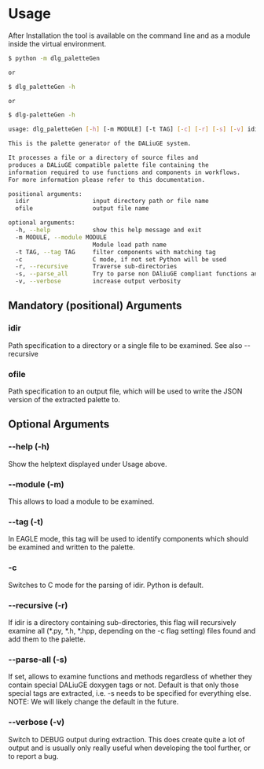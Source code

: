# Usage
After Installation the tool is available on the command line and as a module inside the virtual environment.
```bash
$ python -m dlg_paletteGen

or

$ dlg_paletteGen -h

or

$ dlg-paletteGen -h

usage: dlg_paletteGen [-h] [-m MODULE] [-t TAG] [-c] [-r] [-s] [-v] idir ofile

This is the palette generator of the DALiuGE system.

It processes a file or a directory of source files and
produces a DALiuGE compatible palette file containing the
information required to use functions and components in workflows.
For more information please refer to this documentation.

positional arguments:
  idir                  input directory path or file name
  ofile                 output file name

optional arguments:
  -h, --help            show this help message and exit
  -m MODULE, --module MODULE
                        Module load path name
  -t TAG, --tag TAG     filter components with matching tag
  -c                    C mode, if not set Python will be used
  -r, --recursive       Traverse sub-directories
  -s, --parse_all       Try to parse non DAliuGE compliant functions and methods
  -v, --verbose         increase output verbosity

```
## Mandatory (positional) Arguments
### idir
Path specification to a directory or a single file to be examined. See also --recursive
### ofile
Path specification to an output file, which will be used to write the JSON version of the extracted palette to.
## Optional Arguments
### --help (-h)
Show the helptext displayed under Usage above.
### --module (-m)
This allows to load a module to be examined.
### --tag (-t)
In EAGLE mode, this tag will be used to identify components which should be examined and written to the palette.
### -c
Switches to C mode for the parsing of idir. Python is default.
### --recursive (-r)
If idir is a directory containing sub-directories, this flag will recursively examine all (*.py, *.h, *.hpp, depending on the -c flag setting) files found and add them to the palette.
### --parse-all (-s)
If set, allows to examine functions and methods regardless of whether they contain special DALiuGE doxygen tags or not. Default is that only those special tags are extracted, i.e. -s needs to be specified for everything else. NOTE: We will likely change the default in the future.
### --verbose (-v)
Switch to DEBUG output during extraction. This does create quite a lot of output and is usually only really useful when developing the tool further, or to report a bug.